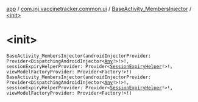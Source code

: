 [app](../../index.md) / [com.jnj.vaccinetracker.common.ui](../index.md) / [BaseActivity_MembersInjector](index.md) / [&lt;init&gt;](./-init-.md)

# &lt;init&gt;

`BaseActivity_MembersInjector(androidInjectorProvider: Provider<DispatchingAndroidInjector<`[`Any`](https://kotlinlang.org/api/latest/jvm/stdlib/kotlin/-any/index.html)`!>!>!, sessionExpiryHelperProvider: Provider<`[`SessionExpiryHelper`](../../com.jnj.vaccinetracker.common.helpers/-session-expiry-helper/index.md)`!>!, viewModelFactoryProvider: Provider<Factory!>!)`
`BaseActivity_MembersInjector(androidInjectorProvider: Provider<DispatchingAndroidInjector<`[`Any`](https://kotlinlang.org/api/latest/jvm/stdlib/kotlin/-any/index.html)`!>!>!, sessionExpiryHelperProvider: Provider<`[`SessionExpiryHelper`](../../com.jnj.vaccinetracker.common.helpers/-session-expiry-helper/index.md)`!>!, viewModelFactoryProvider: Provider<Factory!>!)`